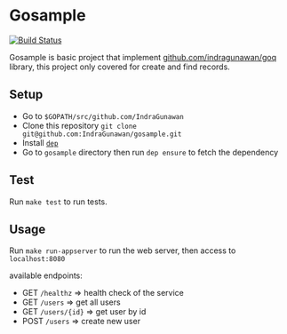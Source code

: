 # Gosample

[![Build Status](https://travis-ci.org/IndraGunawan/gosample.svg?branch=master)](https://travis-ci.org/IndraGunawan/gosample)

Gosample is basic project that implement [github.com/indragunawan/goq](https://github.com/indragunawan/goq) library, this project only covered for create and find records.

## Setup
- Go to `$GOPATH/src/github.com/IndraGunawan`
- Clone this repository `git clone git@github.com:IndraGunawan/gosample.git`
- Install [`dep`](https://golang.github.io/dep/)
- Go to `gosample` directory then run `dep ensure` to fetch the dependency

## Test
Run `make test` to run tests.

## Usage
Run `make run-appserver` to run the web server, then access to `localhost:8080`

available endpoints:
- GET `/healthz`    => health check of the service
- GET `/users`      => get all users
- GET `/users/{id}` => get user by id
- POST `/users`     => create new user
